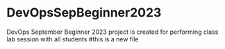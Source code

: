 # DevOpsSepBeginner2023
DevOps September Beginner 2023 project is created for performing class lab session with all students
#this is a new file 